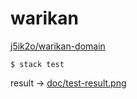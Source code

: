 # warikan
[j5ik2o/warikan-domain](https://github.com/j5ik2o/warikan-domain)

```
$ stack test
```

result -> [doc/test-result.png](doc/test-result.png)
